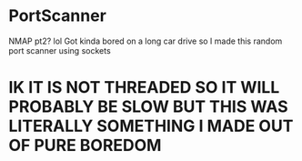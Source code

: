 # PortScanner
NMAP pt2? lol
Got kinda bored on a long car drive so I made this random port scanner using sockets
# IK IT IS NOT THREADED SO IT WILL PROBABLY BE SLOW BUT THIS WAS LITERALLY SOMETHING I MADE OUT OF PURE BOREDOM
